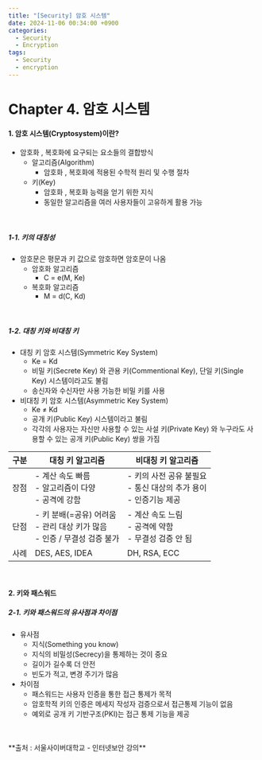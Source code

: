 ```yaml
---
title: "[Security] 암호 시스템"
date: 2024-11-06 00:34:00 +0900
categories:
  - Security
  - Encryption
tags:
  - Security
  - encryption
---
```


# Chapter 4. 암호 시스템
#### 1. 암호 시스템(Cryptosystem)이란?
- 암호화 , 복호화에 요구되는 요소들의 결합방식
	- 알고리즘(Algorithm)
		- 암호화 , 복호화에 적용된 수학적 원리 및 수행 절차
	- 키(Key)
		- 암호화 , 복호화 능력을 얻기 위한 지식
		- 동일한 알고리즘을 여러 사용자들이 고유하게 활용 가능

<br>

##### 1-1. 키의 대칭성
- 암호문은 평문과 키 값으로 암호하면 암호문이 나옴
	- 암호화 알고리즘
		- C = e(M, Ke)
	- 복호화 알고리즘
		- M = d(C, Kd)

<br>

##### 1-2. 대칭 키와 비대칭 키
- 대칭 키 암호 시스템(Symmetric Key System)
	- Ke = Kd
	- 비밀 키(Secrete Key) 와 관용 키(Commentional Key), 단일 키(Single Key) 시스템이라고도 불림
	- 송신자와 수신자만 사용 가능한 비밀 키를 사용
- 비대칭 키 암호 시스템(Asymmetric Key System)
	- Ke ≠ Kd
	- 공개 키(Public Key) 시스템이라고 불림
	- 각각의 사용자는 자신만 사용할 수 있는 사설 키(Private Key) 와 누구라도 사용할 수 있는 공개 키(Public Key) 쌍을 가짐<br>

| 구분  | 대칭 키 알고리즘                                              | 비대칭 키 알고리즘                                      |
| --- | ------------------------------------------------------ | ----------------------------------------------- |
| 장점  | - 계산 속도 빠름 <br>- 알고리즘이 다양 <br>- 공격에 강함                 | - 키의 사전 공유 불필요 <br>- 통신 대상의 추가 용이 <br>- 인증기능 제공 |
| 단점  | - 키 분배(=공유) 어려움 <br>- 관리 대상 키가 많음 <br>- 인증 / 무결성 검증 불가 | - 계산 속도 느림<br>- 공격에 약함 <br>- 무결성 검증 안 됨         |
| 사례  | DES, AES, IDEA                                         | DH, RSA, ECC                                    |

<br>

#### 2. 키와 패스워드
##### 2-1. 키와 패스워드의 유사점과 차이점
- 유사점
	- 지식(Something you know)
	- 지식의 비밀성(Secrecy)을 통제하는 것이 중요
	- 길이가 길수록 더 안전
	- 빈도가 적고, 변경 주기가 많음
- 차이점
	- 패스워드는 사용자 인증을 통한 접근 통제가 목적
	- 암호학적 키의 인증은 메세지 작성자 검증으로서 접근통제 기능이 없음
	- 예외로 공개 키 기반구조(PKI)는 접근 통제 기능을 제공
<br>
<br>
**출처 : 서울사이버대학교 - 인터넷보안 강의**
